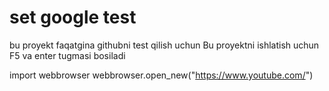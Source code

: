 # set google test
bu proyekt faqatgina githubni test qilish uchun Bu proyektni ishlatish uchun F5 va enter tugmasi bosiladi

import webbrowser
webbrowser.open_new("https://www.youtube.com/")
